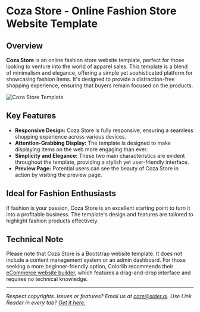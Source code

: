 # Coza Store - Online Fashion Store Website Template

## Overview

**Coza Store** is an online fashion store website template, perfect for those looking to venture into the world of apparel sales. This template is a blend of minimalism and elegance, offering a simple yet sophisticated platform for showcasing fashion items. It's designed to provide a distraction-free shopping experience, ensuring that buyers remain focused on the products.

![Coza Store Template](https://colorlib.com/wp/wp-content/uploads/sites/2/cozastore-free-template.jpg)

## Key Features

- **Responsive Design:** Coza Store is fully responsive, ensuring a seamless shopping experience across various devices.
- **Attention-Grabbing Display:** The template is designed to make displaying items on the web more engaging than ever.
- **Simplicity and Elegance:** These two main characteristics are evident throughout the template, providing a stylish yet user-friendly interface.
- **Preview Page:** Potential users can see the beauty of Coza Store in action by visiting the preview page.

## Ideal for Fashion Enthusiasts

If fashion is your passion, Coza Store is an excellent starting point to turn it into a profitable business. The template's design and features are tailored to highlight fashion products effectively.

## Technical Note

Please note that Coza Store is a Bootstrap website template. It does not include a content management system or an admin dashboard. For those seeking a more beginner-friendly option, Colorlib recommends their [eCommerce website builder](https://colorlib.com/wp/best-ecommerce-website-builder/), which features a drag-and-drop interface and requires no technical knowledge.

---

*Respect copyrights. Issues or features? Email us at <care@sider.ai>. Use Link Reader in every tab? [Get it here.](https://sider.ai/lp/linkReader?source=lr\&p1=vision\&p2=lp)*
